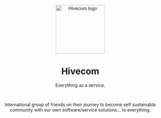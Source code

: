 <p align="center">
  <img width="156" height="156" src="https://avatars.githubusercontent.com/u/20674491?s=200&v=4" alt="Hivecom logo">
</p>

<h1 align="center"/>Hivecom</h1>

<p align="center">Everything as a service.</p>

<br/>

<p align="center">
International group of friends on their journey to become self sustainable community with our own software/service solutions... to everything.
</p>
